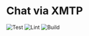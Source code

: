 # Chat via XMTP

![Test](https://github.com/xmtp/chat/actions/workflows/test.yml/badge.svg)
![Lint](https://github.com/xmtp/chat/actions/workflows/lint.yml/badge.svg)
![Build](https://github.com/xmtp/chat/actions/workflows/build.yml/badge.svg)
